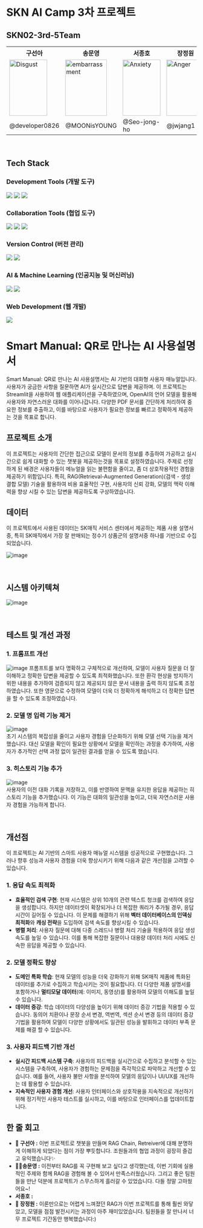 # SKN AI Camp 3차 프로젝트

## SKN02-3rd-5Team
<table>
  <tr>
    <th>구선아</th>
    <th>송문영</th>
    <th>서종호</th>
    <th>장정원</th>
  </tr>
  <tr>
    <td>
      <img src= "https://github.com/user-attachments/assets/06918eee-dcfb-40bd-89fb-a6d3de068047" 
                alt="Disgust" width="100" height="148"> 
    </td>

  <td>
      <img src= "https://github.com/user-attachments/assets/19543394-3a7f-4bf9-b120-257c53102f18" 
                alt="embarrassment" width="110" height="148">
  </td>
    
  <td>
      <img src= "https://github.com/user-attachments/assets/3573a236-ddd7-4a4c-94cd-b4a04cf3226a" 
                alt="Anxiety" width="100" height="148"> 
  </td>
  
  <td>
      <img src= "https://github.com/user-attachments/assets/b837713b-378d-4d7d-a2a4-e29a31d7dae0" 
                alt="Anger" width="100" height="148"> 
  </td>
  </tr>
  <tr>
    <td>@developer0826</td>
    <td>@MOONisYOUNG</td>
    <td>@Seo-jong-ho</td>
    <td>@jwjang1</td>
  </tr>
</table>

<br>

## Tech Stack

### Development Tools (개발 도구)
<img src="https://img.shields.io/badge/Python-3776AB?style=for-the-badge&logo=Python&logoColor=white" /> <img src="https://img.shields.io/badge/VSCode-2F80ED?style=for-the-badge&logo=codefactor&logoColor=white" /> <img src="https://img.shields.io/badge/GoogleColab-F9AB00?style=for-the-badge&logo=googlecolab&logoColor=white" />

### Collaboration Tools (협업 도구)
<img src="https://img.shields.io/badge/Discord-5865F2?style=for-the-badge&logo=Discord&logoColor=white" /> <img src="https://img.shields.io/badge/Notion-000000?style=for-the-badge&logo=notion&logoColor=white" /> <img src="https://img.shields.io/badge/GoogleDrive-4285F4?style=for-the-badge&logo=googledrive&logoColor=white" />

### Version Control (버전 관리)
<img src="https://img.shields.io/badge/Git-F05032?style=for-the-badge&logo=git&logoColor=white" /> <img src="https://img.shields.io/badge/GitHub-181717?style=for-the-badge&logo=github&logoColor=white" />

### AI & Machine Learning (인공지능 및 머신러닝)
<img src="https://img.shields.io/badge/OpenAi-412991?style=for-the-badge&logo=openai&logoColor=whitee" /> <img src="https://img.shields.io/badge/LangChain-1C3C3C?style=for-the-badge&logo=langchain&logoColor=white" />


### Web Development (웹 개발)
<img src="https://img.shields.io/badge/StreamLit-FF4B4B?style=for-the-badge&logo=streamlit&logoColor=white" />

<br>

# Smart Manual: QR로 만나는 AI 사용설명서
Smart Manual: QR로 만나는 AI 사용설명서는 AI 기반의 대화형 사용자 매뉴얼입니다. 사용자가 궁금한 사항을 질문하면 AI가 실시간으로 답변을 제공하며. 이 프로젝트는 Streamlit을 사용하여 웹 애플리케이션을 구축하였으며, OpenAI의 언어 모델을 활용해 사용자와 자연스러운 대화를 이어나갑니다. 다양한 PDF 문서를 간단하게 처리하여 중요한 정보를 추출하고, 이를 바탕으로 사용자가 필요한 정보를 빠르고 정확하게 제공하는 것을 목표로 합니다.  

## 프로젝트 소개
이 프로젝트는 사용자의 간단한 접근으로 모델이 문서의 정보를 추출하여 가공하고 실시간으로 쉽게 대화할 수 있는 챗봇을 제공하는것을 목표로 설정하였습니다. 주제로 선정하게 된 배경은 사용자들이 메뉴얼을 읽는 불편함을 줄이고, 좀 더 상호작용적인 경험을 제공하기 위함입니다. 특히, RAG(Retrieval-Augmented Generation)(검색 - 생성 결합 모델) 기술을 활용하여 비용 효율적인 구현, 사용자의 신뢰 강화, 모델의 맥락 이해력을 향상 시킬 수 있는 답변을 제공하도록 구상하였습니다.  

## 데이터
이 프로젝트에서 사용된 데이터는 SK매직 서비스 센터에서 제공하는 제품 사용 설명서 중, 특히 SK매직에서 가장 잘 판매되는 정수기 상품군의 설명서중 하나를 기반으로 수집되었습니다. 

![image](https://github.com/user-attachments/assets/ee1d7eca-1601-455a-ae5e-2f1b5760c9f5)

<br>

## 시스템 아키텍쳐
![image](https://github.com/user-attachments/assets/9a9cf6df-cdbd-47dc-afe0-14c6af269a4f)

<br>

## 테스트 및 개선 과정
### 1. **프롬프트 개선**
![image](https://github.com/user-attachments/assets/4144b1c2-2638-4214-827f-35f04d833d7e)
프롬프트를 보다 명확하고 구체적으로 개선하여, 모델이 사용자 질문을 더 잘 이해하고 정확한 답변을 제공할 수 있도록 최적화했습니다. 또한 환각 현상을 방지하기 위한 내용을 추가하여 검증되지 않고 제공되지 않은 문서 내용을 출력 하지 않도록 조정하였습니다. 또한 영문으로 수정하여 모델이 더욱 더 정확하게 해석하고 더 정확한 답변을 할 수 있도록 조정하였습니다.

### 2. **모델 명 입력 기능 제거**
![image](https://github.com/user-attachments/assets/5239704c-1571-4797-8f25-3731771c4cba)  
초기 시스템의 복잡성을 줄이고 사용자 경험을 단순화하기 위해 모델 선택 기능을 제거했습니다. 대신 모델을 확인이 필요한 상황에서 모델을 확인하는 과정을 추가하여, 사용자가 추가적인 선택 과정 없이 일관된 결과를 얻을 수 있도록 했습니다.

### 3. **히스토리 기능 추가**
![image](https://github.com/user-attachments/assets/eb8eb206-b046-4d30-808c-f7587625bbc1)  
사용자의 이전 대화 기록을 저장하고, 이를 반영하여 문맥을 유지한 응답을 제공하는 히스토리 기능을 추가했습니다. 이 기능은 대화의 일관성을 높이고, 더욱 자연스러운 사용자 경험을 가능하게 합니다.

<br>

## 개선점
이 프로젝트는 AI 기반의 스마트 사용자 매뉴얼 시스템을 성공적으로 구현했습니다. 그러나 향후 성능과 사용자 경험을 더욱 향상시키기 위해 다음과 같은 개선점을 고려할 수 있습니다.

### **1. 응답 속도 최적화**

- **효율적인 검색 구현**: 현재 시스템은 상위 10개의 관련 텍스트 청크를 검색하여 응답을 생성합니다. 하지만 데이터셋이 확장되거나 더 복잡한 쿼리가 추가될 경우, 응답 시간이 길어질 수 있습니다. 이 문제를 해결하기 위해 **벡터 데이터베이스의 인덱싱 최적화**와 **캐싱 전략**을 도입하여 검색 속도를 향상시킬 수 있습니다.
- **병렬 처리**: 사용자 질문에 대해 다중 스레드나 병렬 처리 기술을 적용하여 응답 생성 속도를 높일 수 있습니다. 이를 통해 복잡한 질문이나 대용량 데이터 처리 시에도 신속한 응답을 제공할 수 있습니다.

### **2. 모델 정확도 향상**

- **도메인 특화 학습**: 현재 모델의 성능을 더욱 강화하기 위해 SK매직 제품에 특화된 데이터를 추가로 수집하고 학습시키는 것이 필요합니다. 더 다양한 제품 설명서를 포함하거나 **멀티모달 데이터**(예: 이미지, 동영상)를 활용하여 모델의 이해도를 높일 수 있습니다.
- **데이터 증강**: 학습 데이터의 다양성을 높이기 위해 데이터 증강 기법을 적용할 수 있습니다. 동의어 치환이나 문장 순서 변경, 역번역, 섹션 순서 변경 등의 데이터 증강 기법을 활용하여 모델이 다양한 상황에서도 일관된 성능을 발휘하고 데이터 부족 문제를 해결 할 수 있습니다.

### **3. 사용자 피드백 기반 개선**

- **실시간 피드백 시스템 구축**: 사용자의 피드백을 실시간으로 수집하고 분석할 수 있는 시스템을 구축하여, 사용자가 경험하는 문제점을 즉각적으로 파악하고 개선할 수 있습니다. 예를 들어, 사용자 불만 사항을 분석하여 모델의 응답이나 UI/UX를 개선하는 데 활용할 수 있습니다.
- **지속적인 사용자 경험 개선**: 사용자 인터페이스와 상호작용을 지속적으로 개선하기 위해 정기적인 사용자 테스트를 실시하고, 이를 바탕으로 인터페이스를 업데이트합니다.

## 한 줄 회고
* **🐯 구선아 :** 이번 프로젝트로 챗봇을 만들며 RAG Chain, Retreiver에 대해 분명하게 이해하게 되었다는 점이 가장 뿌듯합니다. 조원들과의 협업 과정이 굉장히 즐겁고 유익했습니다✨
* **🐻‍❄️송문영 :** 이전부터 RAG를 꼭 구현해 보고 싶다고 생각했는데, 이번 기회에 실용적인 주제와 함께 RAG을 경험해 볼 수 있어서 만족스러웠습니다. 그리고 좋은 팀원들을 만난 덕분에 프로젝트가 스무스하게 흘러갈 수 있었습니다. 다들 정말 고마웠어요~!
* **서종호 :**
* **🐰 장정원 :** 이론만으로는 어렵게 느껴졌던 RAG가 이번 프로젝트를 통해 훨씬 와닿았고, 모델을 점점 발전시키는 과정이 아주 재미있었습니다. 팀원들을 잘 만나서 너무 프로젝트 기간동안 행복했습니다:)
